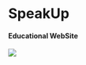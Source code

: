 <h1> SpeakUp </h1>
<h4> Educational WebSite </h4>
<img src = "https://raw.githubusercontent.com/freelancer2020/SpeakUp/master/frontPage.png">


